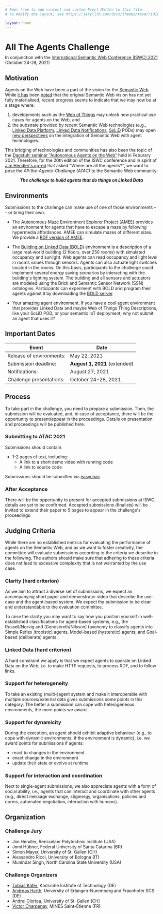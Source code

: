 ```yaml
---
# Feel free to add content and custom Front Matter to this file.
# To modify the layout, see https://jekyllrb.com/docs/themes/#overriding-theme-defaults

layout: home
---
```

<h1>All The Agents Challenge</h1>

<div style="margin-top: -10px;">
	<p>In conjunction with the <a href="https://iswc2021.semanticweb.org/" target="_blank">International Semantic Web Conference (ISWC) 2021</a> (October 24-28, 2021)</p>
</div>

## Motivation

Agents on the Web have been a part of the vision for the [Semantic Web](https://www.scientificamerican.com/article/the-semantic-web/).
While [it has](https://doi.org/10.1109/MIS.2007.62) been [noted](https://doi.org/10.1109/MIS.2006.62) that the original Semantic Web vision has not yet fully materialised, recent progress seems to indicate that we may now be at a stage where:
1. developments such as the [Web of Things](https://www.w3.org/TR/wot-thing-description/) may unlock new practical use cases for agents on the Web, and 
2. the substrate provided by recent Semantic Web technologies (e.g., [Linked Data Platform](https://www.w3.org/TR/ldp/), [Linked Data Notifications](https://www.w3.org/TR/ldn/), [SoLiD](https://solidproject.org/) PODs) may open [new perspectives](http://dl.acm.org/citation.cfm?id=3331893) on the integration of Semantic Web with agent technologies.

This bridging of technologies and communities has also been the topic of the [Dagstuhl seminar "Autonomous Agents on the Web"](https://www.dagstuhl.de/en/program/calendar/semhp/?semnr=21072) held in Feburary 2021.
Therefore, for the 20th edition of the ISWC conference and in spirit of [Jim Hendler's op-ed](https://doi.org/10.1109/MIS.2007.62) that asked "Where are all the agents?", we want to pose the *All-the-Agents-Challenge (ATAC)* to the Semantic Web community: 

<div style="text-align: center; width:100%;"><em style="font-style:italic; font-weight:bold;">The challenge to build agents that do things on Linked Data</em></div>

## Environments
Submissions to the challenge can make use of one of those environments -- or bring their own.

* The [Autonomous Maze Environment Explorer Project (AMEE)](https://amee-project.github.io/) provides an environment for agents that have to escape a maze by following hypermedia affordances. AMEE can simulate mazes of different sizes. We provide a [RDF version of AMEE](https://github.com/all-agents-challenge/maze-server).
    
* The [Building on Linked Data (BOLD)](https://github.com/bold-benchmark) environment is a description of a large real-world building (2 floors, over 250 rooms) with simulated occupancy and sunlight. Web agents can read occupancy and light level in rooms values through sensors. Agents can also actuate light switches located in the rooms. On this basis, participants to the challenge could implement several energy saving scenarios by interacting with the building's lighting system. The building and all sensors and actuators are modeled using the Brick and Semantic Sensor Network (SSN) ontologies. Participants can experiment with BOLD and program their agents against it by downloading the [BOLD server](https://github.com/bold-benchmark/bold-server/releases/tag/v0.1.0).

* Your amazing agent environment. If you have a cool agent environment that provides Linked Data and maybe Web of Things Thing Descriptions, like your SoLiD POD, or your semantic IoT deployment, why not submit an agent that uses it?

## Important Dates

| Event | Date |
|---|---|
| Release of environments: | May 22, 2021 |
| Submission deadline: | **August 1, 2021** (extended) |
| Notifications: | August 27, 2021 |
| Challenge presentations: | October 24-28, 2021 |

## Process

To take part in the challenge, you need to prepare a submission.
Then, the submission will be evaluated, and, in case of acceptance, there will be the opportunity to present/appear in the proceedings.
Details on presentation and proceedings will be published here.

### Submitting to ATAC 2021

Submissions should contain:
* 1-2 pages of text, including:
  * A link to a short demo video with running code
  * A link to source code

Submissions should be submitted via [easychair](https://easychair.org/conferences/?conf=atac2021).

### After Acceptance

There will be the opportunity to present for accepted submissions at ISWC, details are yet to be confirmed.
Accepted submissions (finalists) will be invited to extend their paper to 5 pages to appear in the challenge's proceedings.

## Judging Criteria

While there are no established metrics for evaluating the performance of agents on the Semantic Web, and as we want to foster creativity, the committee will evaluate submissions according to the criteria we describe in the following. The authors should make sure that adhering to these criteria does not lead to excessive complexity that is not warranted by the use case. 

### Clarity (hard criterion)
As we aim to attract a diverse set of submissions, we expect an accompanying short paper and demonstrator video that describe the use-case and the agent-based system. We expect the submission to be clear and understandable to the evaluation committee.

To raise the clarity you may want to say how you position yourself in well-established classifications for agent-based systems, e.g., the Russell/Norvig and (Genesereth/Nilsson) taxonomy to classify agents into Simple Reflex (tropistic) agents, Model-based (hysteretic) agents, and Goal-based (deliberate) agents.

### Linked Data (hard criterion)

A hard constraint we apply is that we expect agents to operate on Linked Data on the Web, i.e. to make HTTP requests, to process RDF, and to follow links. 

### Support for heterogeneity

To take an existing (multi-)agent system and make it interoperable with multiple sources/external data gives submissions some points in this category. The better a submission can cope with heterogeneous environments, the more points we award.

### Support for dynamicity

During the execution, an agent should exhibit adaptive behaviour (e.g., to cope with dynamic environments, if the environment is dynamic), i.e. we award points for submissions if agents:

* react to changes in the environment
* enact change in the environment
* update their state or evolve at runtime

### Support for interaction and coordination

Next to single-agent submissions, we also appreciate agents with a form of social ability, i.e., agents that can interact and coordinate with other agents (e.g., direct message exchange, stigmergy, organisations, policies and norms, automated negotiation, interaction with humans).

## Organization

### Challenge Jury
* Jim Hendler, Rensselaer Polytechnic Institute (USA)
* Jomi Hübner, Federal University of Santa Catarina (BR)
* Simon Mayer, University of St. Gallen (CH)
* Alessandro Ricci, University of Bologna (IT)
* Munindar Singh, North Carolina State University (USA)

### Challenge Organizers

* [Tobias Käfer](https://www.aifb.kit.edu/web/Tobias_K%C3%A4fer/en), Karlsruhe Institute of Technology (DE)
* [Andreas Harth](http://harth.org/andreas/), University of Erlangen-Nuremberg and Fraunhofer SCS (DE)
* [Andrei Ciortea](http://andreiciortea.ro/), University of St. Gallen (CH)
* [Victor Charpenay](http://www.vcharpenay.link/), MINES Saint-Étienne (FR)


